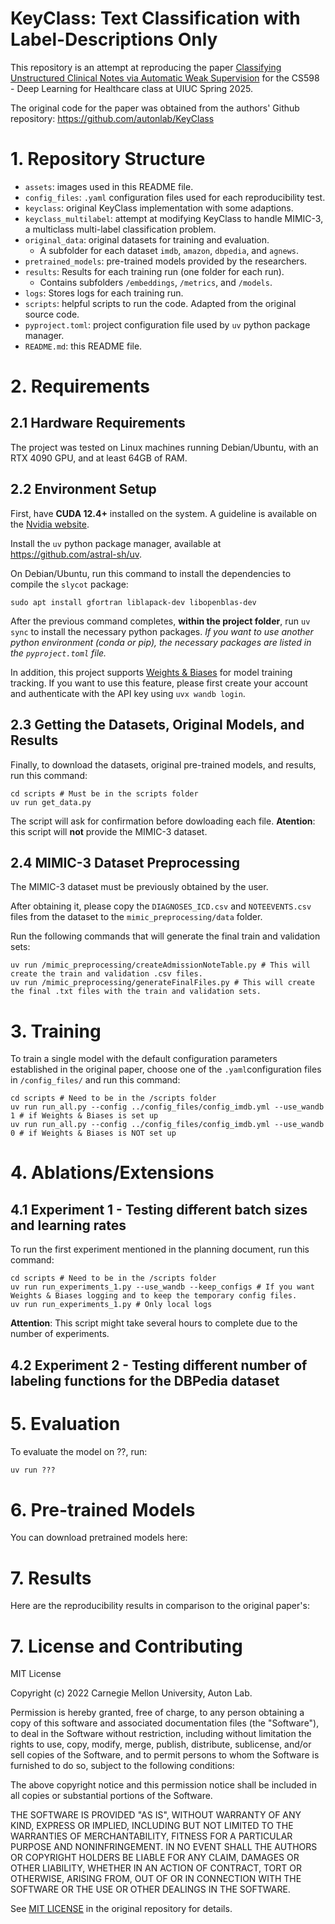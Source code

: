 # KeyClass: Text Classification with Label-Descriptions Only

This repository is an attempt at reproducing the paper [Classifying Unstructured Clinical Notes via Automatic Weak Supervision](https://arxiv.org/pdf/2206.12088) for the CS598 - Deep Learning for Healthcare class at UIUC Spring 2025. 

The original code for the paper was obtained from the authors' Github repository: https://github.com/autonlab/KeyClass

# 1. Repository Structure

- `assets`: images used in this README file.
- `config_files`: `.yaml` configuration files used for each reproducibility test.
- `keyclass`: original KeyClass implementation with some adaptions.
- `keyclass_multilabel`: attempt at modifying KeyClass to handle MIMIC-3, a multiclass multi-label classification problem.
- `original_data`: original datasets for training and evaluation. 
    - A subfolder for each dataset `imdb`, `amazon`, `dbpedia`, and `agnews`.
- `pretrained_models`: pre-trained models provided by the researchers.
- `results`: Results for each training run (one folder for each run).
    - Contains subfolders `/embeddings`, `/metrics`, and `/models`.
- `logs`: Stores logs for each training run.
- `scripts`: helpful scripts to run the code. Adapted from the original source code.
- `pyproject.toml`: project configuration file used by `uv` python package manager. 
- `README.md`: this README file.

# 2. Requirements

## 2.1 Hardware Requirements

The project was tested on Linux machines running Debian/Ubuntu, with an RTX 4090 GPU, and at least 64GB of RAM.

## 2.2 Environment Setup

First, have **CUDA 12.4+**  installed on the system. A guideline is available on the [Nvidia website](https://developer.nvidia.com/cuda-12-4-0-download-archive). 

Install the `uv` python package manager, available at https://github.com/astral-sh/uv.

On Debian/Ubuntu, run this command to install the dependencies to compile the `slycot` package:
``` shell
sudo apt install gfortran liblapack-dev libopenblas-dev
```

After the previous command completes, **within the project folder**, run `uv sync` to install the necessary python packages. *If you want to use another python environment (conda or pip), the necessary packages are listed in the `pyproject.toml` file.*

In addition, this project supports [Weights & Biases](https://wandb.ai/) for model training tracking. If you want to use this feature, please first create your account and authenticate with the API key using `uvx wandb login`.

## 2.3 Getting the Datasets, Original Models, and Results

Finally, to download the datasets, original pre-trained models, and results, run this command:
```shell
cd scripts # Must be in the scripts folder 
uv run get_data.py
``` 

The script will ask for confirmation before dowloading each file. **Atention**: this script will **not** provide the MIMIC-3 dataset.

## 2.4 MIMIC-3 Dataset Preprocessing

The MIMIC-3 dataset must be previously obtained by the user.

After obtaining it, please copy the `DIAGNOSES_ICD.csv` and `NOTEEVENTS.csv` files from the dataset to the `mimic_preprocessing/data` folder.

Run the following commands that will generate the final train and validation sets:
```shell 
uv run /mimic_preprocessing/createAdmissionNoteTable.py # This will create the train and validation .csv files.
uv run /mimic_preprocessing/generateFinalFiles.py # This will create the final .txt files with the train and validation sets.
```

# 3. Training

To train a single model with the default configuration parameters established in the original paper, choose one of the `.yaml`configuration files in `/config_files/` and run this command:
``` shell
cd scripts # Need to be in the /scripts folder 
uv run run_all.py --config ../config_files/config_imdb.yml --use_wandb 1 # if Weights & Biases is set up 
uv run run_all.py --config ../config_files/config_imdb.yml --use_wandb 0 # if Weights & Biases is NOT set up 
```

# 4. Ablations/Extensions

## 4.1 Experiment 1 - Testing different batch sizes and learning rates

To run the first experiment mentioned in the planning document, run this command:
```shell
cd scripts # Need to be in the /scripts folder 
uv run run_experiments_1.py --use_wandb --keep_configs # If you want Weights & Biases logging and to keep the temporary config files.
uv run run_experiments_1.py # Only local logs
```

**Attention**: This script might take several hours to complete due to the number of experiments.

## 4.2 Experiment 2 - Testing different number of labeling functions for the DBPedia dataset 



# 5. Evaluation

To evaluate the model on ??, run:
``` python 
uv run ???
```

# 6. Pre-trained Models

You can download pretrained models here:

# 7. Results

Here are the reproducibility results in comparison to the original paper's:


# 7. License and Contributing 

MIT License

Copyright (c) 2022 Carnegie Mellon University, Auton Lab.

Permission is hereby granted, free of charge, to any person obtaining a copy of this software and associated documentation files (the "Software"), to deal in the Software without restriction, including without limitation the rights to use, copy, modify, merge, publish, distribute, sublicense, and/or sell copies of the Software, and to permit persons to whom the Software is furnished to do so, subject to the following conditions:

The above copyright notice and this permission notice shall be included in all copies or substantial portions of the Software.

THE SOFTWARE IS PROVIDED "AS IS", WITHOUT WARRANTY OF ANY KIND, EXPRESS OR IMPLIED, INCLUDING BUT NOT LIMITED TO THE WARRANTIES OF MERCHANTABILITY, FITNESS FOR A PARTICULAR PURPOSE AND NONINFRINGEMENT. IN NO EVENT SHALL THE AUTHORS OR COPYRIGHT HOLDERS BE LIABLE FOR ANY CLAIM, DAMAGES OR OTHER LIABILITY, WHETHER IN AN ACTION OF CONTRACT, TORT OR OTHERWISE, ARISING FROM, OUT OF OR IN CONNECTION WITH THE SOFTWARE OR THE USE OR OTHER DEALINGS IN THE SOFTWARE.

See [MIT LICENSE](https://github.com/autonlab/KeyClass/blob/main/LICENSE) in the original repository for details.